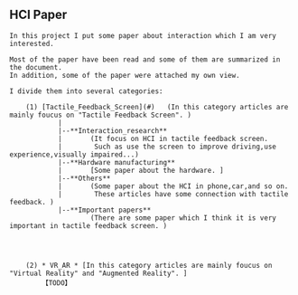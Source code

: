 ## HCI Paper ##
    In this project I put some paper about interaction which I am very interested.

    Most of the paper have been read and some of them are summarized in the document. 
    In addition, some of the paper were attached my own view.

    I divide them into several categories:
        
        (1) [Tactile_Feedback_Screen](#)   (In this category articles are mainly foucus on "Tactile Feedback Screen". )
                |      
                |--**Interaction_research** 
                |       (It focus on HCI in tactile feedback screen. 
                |        Such as use the screen to improve driving,use experience,visually impaired...)
                |--**Hardware manufacturing** 
                |       [Some paper about the hardware. ]
                |--**Others** 
                |       (Some paper about the HCI in phone,car,and so on. 
                |        These articles have some connection with tactile feedback. )
                |--**Important papers** 
                        (There are some paper which I think it is very important in tactile feedback screen. )




        (2) * VR_AR * [In this category articles are mainly foucus on "Virtual Reality" and "Augmented Reality". ]
            【TODO】

    
